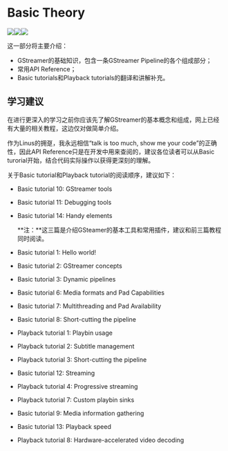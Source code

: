 # Basic Theory

[![](https://img.shields.io/badge/Author-@RucardoLu-red.svg)](https://github.com/gesanqiu)![](https://img.shields.io/badge/Version-2.0.0-blue.svg)[![](https://img.shields.io/badge/license-GPL-000000.svg)](https://opensource.org/licenses/GPL-3.0/)

这一部分将主要介绍：

- GStreamer的基础知识，包含一条GStreamer Pipeline的各个组成部分；
- 常用API Reference；
- Basic tutorials和Playback tutorials的翻译和讲解补充。

## 学习建议

在进行更深入的学习之前你应该先了解GStreamer的基本概念和组成，网上已经有大量的相关教程，这边仅对做简单介绍。

作为Linus的拥趸，我永远相信“talk is too much, show me your code”的正确性，因此API Reference只是在开发中用来查阅的，建议各位读者可以从Basic turorial开始，结合代码实际操作以获得更深刻的理解。

关于Basic tutorial和Playback tutorial的阅读顺序，建议如下：

- Basic tutorial 10: GStreamer tools

- Basic tutorial 11: Debugging tools

- Basic tutorial 14: Handy elements

  **注：**这三篇是介绍GSteamer的基本工具和常用插件，建议和前三篇教程同时阅读。

- Basic tutorial 1: Hello world!

- Basic tutorial 2: GStreamer concepts

- Basic tutorial 3: Dynamic pipelines

- Basic tutorial 6: Media formats and Pad Capabilities

- Basic tutorial 7: Multithreading and Pad Availability

- Basic tutorial 8: Short-cutting the pipeline

- Playback tutorial 1: Playbin usage

- Playback tutorial 2: Subtitle management

- Playback tutorial 3: Short-cutting the pipeline

- Basic tutorial 12: Streaming

- Playback tutorial 4: Progressive streaming

- Playback tutorial 7: Custom playbin sinks

- Basic tutorial 9: Media information gathering
- Basic tutorial 13: Playback speed
- Playback tutorial 8: Hardware-accelerated video decoding
